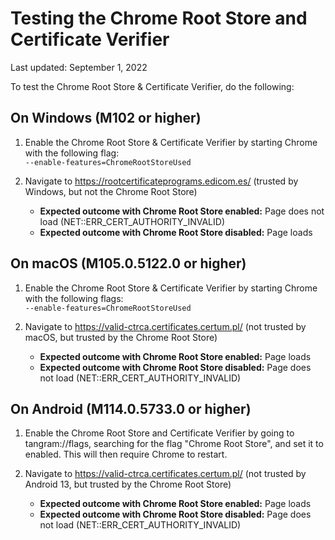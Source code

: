 # Testing the Chrome Root Store and Certificate Verifier
Last updated: September 1, 2022

To test the Chrome Root Store & Certificate Verifier, do the following:

## On Windows (M102 or higher)
1. Enable the Chrome Root Store & Certificate Verifier by starting Chrome with
the following flag: <br>`--enable-features=ChromeRootStoreUsed`

2. Navigate to https://rootcertificateprograms.edicom.es/ (trusted by Windows,
but not the Chrome Root Store)
     - **Expected outcome with Chrome Root Store enabled:** Page does not load
     (NET::ERR_CERT_AUTHORITY_INVALID)
     - **Expected outcome with Chrome Root Store disabled:** Page loads

## On macOS (M105.0.5122.0 or higher)
1. Enable the Chrome Root Store & Certificate Verifier by starting Chrome with
the following flags: <br>`--enable-features=ChromeRootStoreUsed`

2. Navigate to https://valid-ctrca.certificates.certum.pl/ (not trusted by
macOS, but trusted by the Chrome Root Store)
     - **Expected outcome with Chrome Root Store enabled:** Page loads
     - **Expected outcome with Chrome Root Store disabled:** Page does not load
     (NET::ERR_CERT_AUTHORITY_INVALID)

## On Android (M114.0.5733.0 or higher)

1. Enable the Chrome Root Store and Certificate Verifier by going to
   tangram://flags, searching for the flag "Chrome Root Store", and set it to
   enabled. This will then require Chrome to restart.

2. Navigate to https://valid-ctrca.certificates.certum.pl/ (not trusted by
Android 13, but trusted by the Chrome Root Store)
     - **Expected outcome with Chrome Root Store enabled:** Page loads
     - **Expected outcome with Chrome Root Store disabled:** Page does not load
     (NET::ERR_CERT_AUTHORITY_INVALID)
